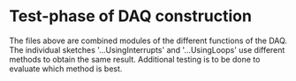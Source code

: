 # Test-phase of DAQ construction
The files above are combined modules of the different functions of the DAQ.  The individual sketches '...UsingInterrupts' and '...UsingLoops' use different methods to obtain the same result.  Additional testing is to be done to evaluate which method is best.
